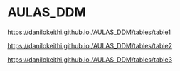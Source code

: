 # AULAS_DDM


https://danilokeithi.github.io./AULAS_DDM/tables/table1

https://danilokeithi.github.io./AULAS_DDM/tables/table2


https://danilokeithi.github.io./AULAS_DDM/tables/table3
